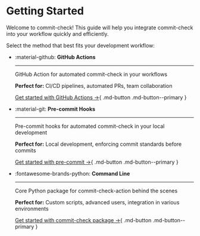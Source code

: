 # Getting Started

Welcome to commit-check! This guide will help you integrate commit-check into your workflow quickly and efficiently.

<!-- markdownlint-disable MD033 -->

Select the method that best fits your development workflow:

<div class="grid cards" markdown>

- :material-github: **GitHub Actions**

    ---

    GitHub Action for automated commit-check in your workflows

    **Perfect for:** CI/CD pipelines, automated PRs, team collaboration

    [Get started with GitHub Actions →](https://github.com/commit-check/commit-check-action){ .md-button .md-button--primary }

- :material-git: **Pre-commit Hooks**

    ---

    Pre-commit hooks for automated commit-check in your local development

    **Perfect for:** Local development, enforcing commit standards before commits

    [Get started with pre-commit →](https://commit-check.github.io/commit-check/example.html#running-as-pre-commit-hook){ .md-button .md-button--primary }

- :fontawesome-brands-python: **Command Line**

    ---

    Core Python package for commit-check-action behind the scenes

    **Perfect for:** Custom scripts, advanced users, integration in various environments

    [Get started with commit-check package →](https://commit-check.github.io/commit-check/){ .md-button .md-button--primary }

</div>
